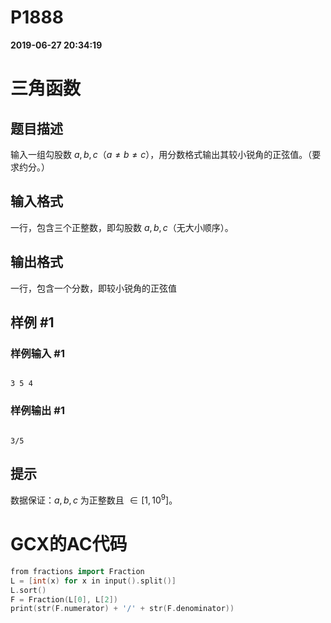 
# P1888

**2019-06-27 20:34:19**
    
# 三角函数

## 题目描述

输入一组勾股数 $a,b,c（a\neq b\neq c）$，用分数格式输出其较小锐角的正弦值。（要求约分。）

## 输入格式

一行，包含三个正整数，即勾股数 $a,b,c$（无大小顺序）。

## 输出格式

一行，包含一个分数，即较小锐角的正弦值

## 样例 #1

### 样例输入 #1

```
3 5 4
```

### 样例输出 #1

```
3/5
```

## 提示

数据保证：$a,b,c$ 为正整数且 $\in [1,10^9]$。

# GCX的AC代码
```cpp
from fractions import Fraction
L = [int(x) for x in input().split()]
L.sort()
F = Fraction(L[0], L[2])
print(str(F.numerator) + '/' + str(F.denominator))
```

